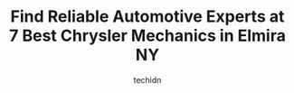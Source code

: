 ---
layout: ampstory
image: https://images.unsplash.com/photo-1619844175408-c05947985e2d?ixlib=rb-4.0.3&ixid=MnwxMjA3fDB8MHxwaG90by1wYWdlfHx8fGVufDB8fHx8&auto=format&fit=crop&w=640&h=853&q=80
author: techidn
featured: false
description: When it comes to maintaining and repairing your vehicle in Elmira NY, USA, you deserve nothing but the best. Thats why the 7 best Chrysler Mechanic in the area are here to offer their exper
title: Find Reliable Automotive Experts at 7 Best Chrysler Mechanics in Elmira NY
cover:
   title: Find Reliable Automotive Experts at 7 Best Chrysler Mechanics in Elmira NY
   subtitle: Rickpate
   background: https://images.unsplash.com/photo-1619844175408-c05947985e2d?ixlib=rb-4.0.3&ixid=MnwxMjA3fDB8MHxwaG90by1wYWdlfHx8fGVufDB8fHx8&auto=format&fit=crop&w=640&h=853&q=80

pages: 
 - layout: thirds
   top: <h1>#1 Firestone Complete Auto Care</h1>
   bottom: "<p>They people are courteous and they got my car in and out in a timely manor</p>"
   background: https://www.knot35.com/toplist/wp-content/uploads/2023/06/best-chrysler-mechanic-1-in-elmira-ny-1685841266.jpeg
   backgroundblur: true
 - layout: thirds
   top: <h1>#2 Goodyear Auto Service</h1>
   bottom: "<p>220 W Gray St, Elmira, NY 14901, United States</p>"
   background: https://www.knot35.com/toplist/wp-content/uploads/2023/06/best-chrysler-mechanic-2-in-elmira-ny-1685841266.jpeg
   cta:
      link: https://www.knot35.com/toplist/find-reliable-automotive-experts-at-7-best-chrysler-mechanics-in-elmira-ny/
      text: Find Reliable Automotive Experts at 7 Best Chrysler Mechanics in Elmira NY
 - layout: thirds
   top: <h1>#3 Nicks Automobile Repair</h1>
   bottom: "<p>1367 College Ave, Elmira, NY 14901, United States</p>"
   background: https://www.knot35.com/toplist/wp-content/uploads/2023/06/best-chrysler-mechanic-3-in-elmira-ny-1685841266.png
   cta:
      link: https://www.knot35.com/toplist/find-reliable-automotive-experts-at-7-best-chrysler-mechanics-in-elmira-ny/
      text: Find Reliable Automotive Experts at 7 Best Chrysler Mechanics in Elmira NY
 - layout: thirds
   top: <h1>#4 Daves American Lifetime Muffler</h1>
   bottom: "<p>119 College Ave, Elmira, NY 14901, United States</p>"
   background: https://images.unsplash.com/photo-1609083590460-7b8cc0ca65f8?ixlib=rb-4.0.3&ixid=MnwxMjA3fDB8MHxwaG90by1wYWdlfHx8fGVufDB8fHx8&auto=format&fit=crop&w=640&h=853&q=80
   cta:
      link: https://www.knot35.com/toplist/find-reliable-automotive-experts-at-7-best-chrysler-mechanics-in-elmira-ny/
      text: Find Reliable Automotive Experts at 7 Best Chrysler Mechanics in Elmira NY
 - layout: thirds
   top: <h1>#5 Gils Auto Sales</h1>
   bottom: "<p>912 Lackawanna Ave, Elmira, NY 14901, United States</p>"
   background: https://images.unsplash.com/photo-1536745287225-21d689278fd1?ixlib=rb-4.0.3&ixid=MnwxMjA3fDB8MHxwaG90by1wYWdlfHx8fGVufDB8fHx8&auto=format&fit=crop&w=640&h=853&q=80
   cta:
      link: https://www.knot35.com/toplist/find-reliable-automotive-experts-at-7-best-chrysler-mechanics-in-elmira-ny/
      text: Find Reliable Automotive Experts at 7 Best Chrysler Mechanics in Elmira NY
 - layout: thirds
   top: <h1>#6 D C Auto Service Center</h1>
   bottom: "<p>1846 Grand Central Ave, Elmira Heights, NY 14903, United States</p>"
   background: https://images.unsplash.com/photo-1484589065579-248aad0d8b13?ixlib=rb-4.0.3&ixid=MnwxMjA3fDB8MHxwaG90by1wYWdlfHx8fGVufDB8fHx8&auto=format&fit=crop&w=640&h=853&q=80
   cta:
      link: https://www.knot35.com/toplist/find-reliable-automotive-experts-at-7-best-chrysler-mechanics-in-elmira-ny/
      text: Find Reliable Automotive Experts at 7 Best Chrysler Mechanics in Elmira NY
 - layout: thirds
   top: <h1>#7 Precision Automotive & Performance</h1>
   bottom: "<p>368 Pennsylvania Ave, Elmira, NY 14904, United States</p>"
   background: https://images.unsplash.com/photo-1595364397663-fca4f075d796?ixlib=rb-4.0.3&ixid=MnwxMjA3fDB8MHxwaG90by1wYWdlfHx8fGVufDB8fHx8&auto=format&fit=crop&w=640&h=853&q=80
   cta:
      link: https://www.knot35.com/toplist/find-reliable-automotive-experts-at-7-best-chrysler-mechanics-in-elmira-ny/
      text: Find Reliable Automotive Experts at 7 Best Chrysler Mechanics in Elmira NY
 - layout: thirds
   middle: Continue reading...
   background: https://images.unsplash.com/photo-1546497974-b213c9efb599?ixlib=rb-4.0.3&ixid=MnwxMjA3fDB8MHxwaG90by1wYWdlfHx8fGVufDB8fHx8&auto=format&fit=crop&w=640&h=853&q=80
   cta:
      link: https://www.knot35.com/toplist/find-reliable-automotive-experts-at-7-best-chrysler-mechanics-in-elmira-ny/
      text: Find Reliable Automotive Experts at 7 Best Chrysler Mechanics in Elmira NY
      
---